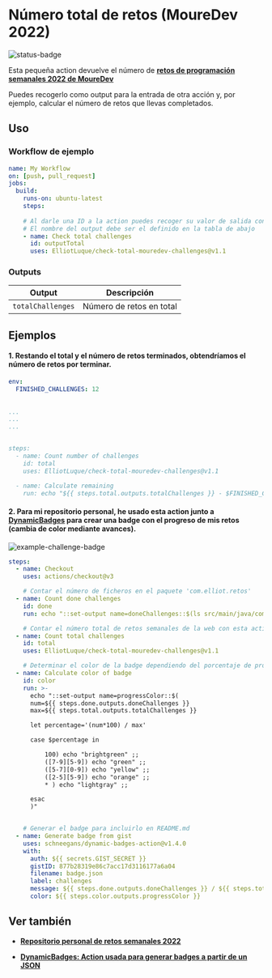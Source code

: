 # Número total de retos (MoureDev 2022)

![status-badge]

Esta pequeña action devuelve el número de **[retos de programación semanales 2022 de MoureDev](https://retosdeprogramacion.com/semanales2022)**

Puedes recogerlo como output para la entrada de otra acción y, por ejemplo, calcular el número de retos que llevas completados.

## Uso

### Workflow de ejemplo

```yaml
name: My Workflow
on: [push, pull_request]
jobs:
  build:
    runs-on: ubuntu-latest
    steps:
    
    # Al darle una ID a la action puedes recoger su valor de salida con ${{ steps.ID_PASO.outputs.NOMBRE_OUTPUT }}
    # El nombre del output debe ser el definido en la tabla de abajo
    - name: Check total challenges
      id: outputTotal
      uses: ElliotLuque/check-total-mouredev-challenges@v1.1
```

### Outputs

| Output                                             | Descripción                                        |
|------------------------------------------------------|-----------------------------------------------|
| `totalChallenges`  | Número de retos en total    |

## Ejemplos

#### 1. Restando el total y el número de retos terminados, obtendríamos el número de retos por terminar.

```yaml
env:
  FINISHED_CHALLENGES: 12
  
  
...
...
...


steps:
  - name: Count number of challenges
    id: total
    uses: ElliotLuque/check-total-mouredev-challenges@v1.1

  - name: Calculate remaining
    run: echo "${{ steps.total.outputs.totalChallenges }} - $FINISHED_CHALLENGES" 
```

#### 2. Para mi repositorio personal, he usado esta action junto a **[DynamicBadges](https://github.com/marketplace/actions/dynamic-badges)** para crear una badge con el progreso de mis retos (cambia de color mediante avances).

![example-challenge-badge]

```yaml
steps:
  - name: Checkout
    uses: actions/checkout@v3

    # Contar el número de ficheros en el paquete 'com.elliot.retos'
  - name: Count done challenges
    id: done
    run: echo "::set-output name=doneChallenges::$(ls src/main/java/com/elliot/retos | wc -l)"

    # Contar el número total de retos semanales de la web con esta action
  - name: Count total challenges
    id: total
    uses: ElliotLuque/check-total-mouredev-challenges@v1.1

    # Determinar el color de la badge dependiendo del porcentaje de progreso
  - name: Calculate color of badge
    id: color
    run: >- 
      echo "::set-output name=progressColor::$(
      num=${{ steps.done.outputs.doneChallenges }}
      max=${{ steps.total.outputs.totalChallenges }}

      let percentage='(num*100) / max'

      case $percentage in

          100) echo "brightgreen" ;;
          ([7-9][5-9]) echo "green" ;;
          ([5-7][0-9]) echo "yellow" ;;
          ([2-5][5-9]) echo "orange" ;;
          * ) echo "lightgray" ;;

      esac
      )"


    # Generar el badge para incluirlo en README.md
  - name: Generate badge from gist
    uses: schneegans/dynamic-badges-action@v1.4.0
    with:
      auth: ${{ secrets.GIST_SECRET }}
      gistID: 877b28319e86c7acc17d3116177a6a04
      filename: badge.json
      label: challenges
      message: ${{ steps.done.outputs.doneChallenges }} / ${{ steps.total.outputs.totalChallenges }}
      color: ${{ steps.color.outputs.progressColor }}
```

[status-badge]: https://img.shields.io/github/workflow/status/ElliotLuque/check-total-mouredev-challenges/Integration%20Test?label=Integration%20Test
[example-challenge-badge]: https://img.shields.io/endpoint?url=https://gist.githubusercontent.com/ElliotLuque/877b28319e86c7acc17d3116177a6a04/raw/badge.json

## Ver también

- **[Repositorio personal de retos semanales 2022](https://github.com/ElliotLuque/retos-java-2022)**

- **[DynamicBadges: Action usada para generar badges a partir de un JSON](https://github.com/marketplace/actions/dynamic-badges)**
